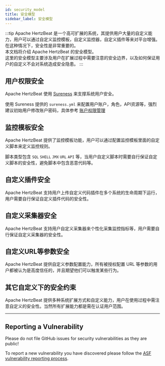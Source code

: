 ```yaml
---
id: security_model  
title: 安全模型  
sidebar_label: 安全模型
---
```


:::tip
Apache HertzBeat 是一个高可扩展的系统，其提供用户大量的自定义能力，用户可以通过自定义监控模板，自定义监控器，自定义插件等来对平台增强。在这种情况下，安全性是非常重要的。  
本文档将介绍 Apache HertzBeat 的安全模型。  
这里的安全模型主要涉及用户在扩展过程中需要注意的安全边界，以及如何保证用户的自定义不会对系统造成安全隐患。
:::

## 用户权限安全

Apache HertzBeat 使用 [Sureness](https://github.com/dromara/sureness) 来支撑系统用户安全。

使用 Sureness 提供的 `sureness.yml` 来配置用户账户，角色，API资源等，强烈建议初始用户修改账户密码，具体参考 [账户权限管理](../start/account-modify)

## 监控模板安全

Apache HertzBeat 提供了监控模板功能，用户可以通过配置监控模板里面的自定义脚本来定义监控规则。

脚本类型包含 `SQL` `SHELL` `JMX` `URL` `API` 等，当用户自定义脚本时需要自行保证自定义脚本的安全性，避免脚本中包含恶意代码等。

## 自定义插件安全

Apache HertzBeat 支持用户上传自定义代码插件在多个系统的生命周期下运行，用户需要自行保证自定义插件代码的安全性。

## 自定义采集器安全

Apache HertzBeat 支持用户自定义采集器来个性化采集监控指标等，用户需要自行保证自定义采集器的安全性。

## 自定义URL等参数安全

Apache HertzBeat 提供自定义参数配置能力，所有被授权配置 URL 等参数的用户都被认为是高度信任的，并且期望他们可以触发某些行为。

## 其它自定义下的安全约束

Apache HertzBeat 提供多种系统扩展方式和自定义能力，用户在使用过程中需注意自定义的安全性。当然所有扩展能力都是需在认证用户范围。

----

## Reporting a Vulnerability

Please do not file GitHub issues for security vulnerabilities as they are public!

To report a new vulnerability you have discovered please follow the [ASF vulnerability reporting process](https://apache.org/security/#reporting-a-vulnerability).
